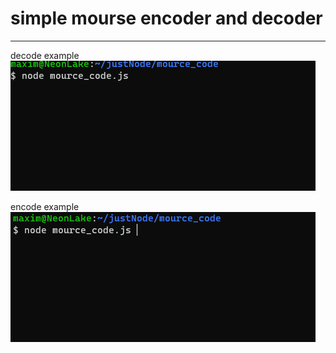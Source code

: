 # simple mourse encoder and decoder
***

decode example
 <br />
![](https://github.com/Raspunt/code_mourse/blob/master/readme_gif/decode_mourse.gif)


encode example
 <br />
![](https://github.com/Raspunt/code_mourse/blob/master/readme_gif/encode_mourse.gif)

